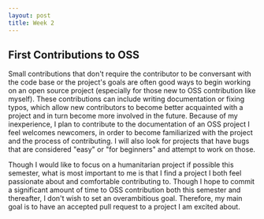 ```yaml
---
layout: post
title: Week 2
---
```


## First Contributions to OSS

Small contributions that don't require the contributor to be conversant with the code base or the project's goals are often good ways to begin working on an open source project (especially for those new to OSS contribution like myself). These contributions can include writing documentation or fixing typos, which allow new contributors to become better acquainted with a project and in turn become more involved in the future. Because of my inexperience, I plan to contribute to the documentation of an OSS project I feel welcomes newcomers, in order to become familiarized with the project and the process of contributing. I will also look for projects that have bugs that are considered "easy" or "for beginners" and attempt to work on those. 

Though I would like to focus on a humanitarian project if possible this semester, what is most important to me is that I find a project I both feel passionate about and comfortable contributing to. Though I hope to commit a significant amount of time to OSS contribution both this semester and thereafter, I don't wish to set an overambitious goal. Therefore, my main goal is to have an accepted pull request to a project I am excited about. 
